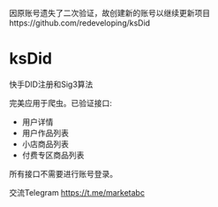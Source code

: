因原账号遗失了二次验证，故创建新的账号以继续更新项目https://github.com/redeveloping/ksDid

# ksDid
快手DID注册和Sig3算法

完美应用于爬虫。已验证接口:
* 用户详情
* 用户作品列表
* 小店商品列表
* 付费专区商品列表

所有接口不需要进行账号登录。

交流Telegram
https://t.me/marketabc
